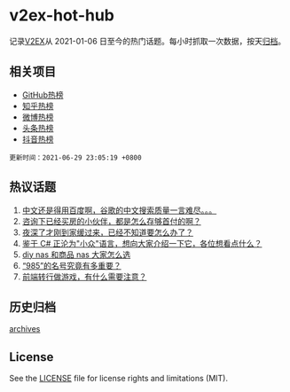 # v2ex-hot-hub

 记录[V2EX](https://www.v2ex.com/)从 2021-01-06 日至今的热门话题。每小时抓取一次数据，按天[归档](archives)。
 
 ## 相关项目

- [GitHub热榜](https://github.com/lonnyzhang423/github-hot-hub)
- [知乎热榜](https://github.com/lonnyzhang423/zhihu-hot-hub)
- [微博热榜](https://github.com/lonnyzhang423/weibo-hot-hub)
- [头条热榜](https://github.com/lonnyzhang423/toutiao-hot-hub)
- [抖音热榜](https://github.com/lonnyzhang423/douyin-hot-hub)


 `更新时间：2021-06-29 23:05:19 +0800`

## 热议话题

1. [中文还是得用百度啊，谷歌的中文搜索质量一言难尽。。。](https://www.v2ex.com/t/786401)
1. [咨询下已经买房的小伙伴，都是怎么存够首付的啊？](https://www.v2ex.com/t/786398)
1. [夜深了才刚到家缓过来，已经不知道要怎么办了？](https://www.v2ex.com/t/786355)
1. [鉴于 C# 正沦为"小众"语言，想向大家介绍一下它，各位想看点什么？](https://www.v2ex.com/t/786457)
1. [diy nas 和商品 nas 大家怎么选](https://www.v2ex.com/t/786377)
1. [“985”的名号究竟有多重要？](https://www.v2ex.com/t/786368)
1. [前端转行做游戏，有什么需要注意？](https://www.v2ex.com/t/786371)

## 历史归档

[archives](archives)

## License

See the [LICENSE](LICENSE) file for license rights and limitations (MIT).
